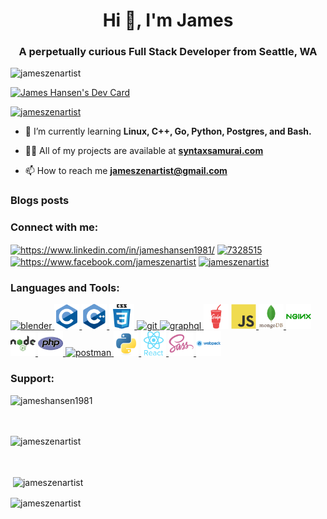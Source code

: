 <h1 align="center">Hi 👋, I'm James</h1>
<h3 align="center">A perpetually curious Full Stack Developer from Seattle, WA</h3>

<p align="left"> <img src="https://komarev.com/ghpvc/?username=jameszenartist&label=Profile%20views&color=0e75b6&style=flat" alt="jameszenartist" /> </p>

<a href="https://app.daily.dev/thestoiccoder"><img src="https://api.daily.dev/devcards/ab24f7f188594ba19baf66cf8cc8274e.png?r=ked"  width="400" alt="James Hansen's Dev Card"/></a>

<p align="left"> <a href="https://github.com/ryo-ma/github-profile-trophy"><img src="https://github-profile-trophy.vercel.app/?username=jameszenartist" alt="jameszenartist" /></a> </p>



- 🌱 I’m currently learning **Linux, C++, Go, Python, Postgres, and Bash.**

- 👨‍💻 All of my projects are available at [**syntaxsamurai.com**](https://syntaxsamurai.com/)

- 📫 How to reach me **jameszenartist@gmail.com**

### Blogs posts
<!-- BLOG-POST-LIST:START -->
<!-- BLOG-POST-LIST:END -->

<h3 align="left">Connect with me:</h3>
<p align="left">


<a href="https://linkedin.com/in/https://www.linkedin.com/in/jameshansen1981/" target="blank"><img align="center" src="https://raw.githubusercontent.com/rahuldkjain/github-profile-readme-generator/master/src/images/icons/Social/linked-in-alt.svg" alt="https://www.linkedin.com/in/jameshansen1981/" height="30" width="40" /></a>
<a href="https://stackoverflow.com/users/7328515" target="blank"><img align="center" src="https://raw.githubusercontent.com/rahuldkjain/github-profile-readme-generator/master/src/images/icons/Social/stack-overflow.svg" alt="7328515" height="30" width="40" /></a>
<a href="https://fb.com/https://www.facebook.com/jameszenartist" target="blank"><img align="center" src="https://raw.githubusercontent.com/rahuldkjain/github-profile-readme-generator/master/src/images/icons/Social/facebook.svg" alt="https://www.facebook.com/jameszenartist" height="30" width="40" /></a>
<a href="https://instagram.com/jameszenartist" target="blank"><img align="center" src="https://raw.githubusercontent.com/rahuldkjain/github-profile-readme-generator/master/src/images/icons/Social/instagram.svg" alt="jameszenartist" height="30" width="40" /></a>

</p>

<h3 align="left">Languages and Tools:</h3>
<p align="left">  <a href="https://www.blender.org/" target="_blank"> <img src="https://download.blender.org/branding/community/blender_community_badge_white.svg" alt="blender" width="40" height="40"/> </a> <a href="https://www.cprogramming.com/" target="_blank"> <img src="https://raw.githubusercontent.com/devicons/devicon/master/icons/c/c-original.svg" alt="c" width="40" height="40"/> </a> <a href="https://www.w3schools.com/cpp/" target="_blank"> <img src="https://raw.githubusercontent.com/devicons/devicon/master/icons/cplusplus/cplusplus-original.svg" alt="cplusplus" width="40" height="40"/> </a> <a href="https://www.w3schools.com/css/" target="_blank"> <img src="https://raw.githubusercontent.com/devicons/devicon/master/icons/css3/css3-original-wordmark.svg" alt="css3" width="40" height="40"/> </a>   <a href="https://git-scm.com/" target="_blank"> <img src="https://www.vectorlogo.zone/logos/git-scm/git-scm-icon.svg" alt="git" width="40" height="40"/> </a> <a href="https://graphql.org" target="_blank"> <img src="https://www.vectorlogo.zone/logos/graphql/graphql-icon.svg" alt="graphql" width="40" height="40"/> </a> <a href="https://gulpjs.com" target="_blank"> <img src="https://raw.githubusercontent.com/devicons/devicon/master/icons/gulp/gulp-plain.svg" alt="gulp" width="40" height="40"/></a>  <a href="https://developer.mozilla.org/en-US/docs/Web/JavaScript" target="_blank"> <img src="https://raw.githubusercontent.com/devicons/devicon/master/icons/javascript/javascript-original.svg" alt="javascript" width="40" height="40"/> </a>  <a href="https://www.mongodb.com/" target="_blank"> <img src="https://raw.githubusercontent.com/devicons/devicon/master/icons/mongodb/mongodb-original-wordmark.svg" alt="mongodb" width="40" height="40"/> </a> <a href="https://www.nginx.com" target="_blank"> <img src="https://raw.githubusercontent.com/devicons/devicon/master/icons/nginx/nginx-original.svg" alt="nginx" width="40" height="40"/> </a> <a href="https://nodejs.org" target="_blank"> <img src="https://raw.githubusercontent.com/devicons/devicon/master/icons/nodejs/nodejs-original-wordmark.svg" alt="nodejs" width="40" height="40"/> </a> <a href="https://www.php.net" target="_blank"> <img src="https://raw.githubusercontent.com/devicons/devicon/master/icons/php/php-original.svg" alt="php" width="40" height="40"/> </a> <a href="https://postman.com" target="_blank"> <img src="https://www.vectorlogo.zone/logos/getpostman/getpostman-icon.svg" alt="postman" width="40" height="40"/> </a> <a href="https://www.python.org" target="_blank"> <img src="https://raw.githubusercontent.com/devicons/devicon/master/icons/python/python-original.svg" alt="python" width="40" height="40"/> </a> <a href="https://reactjs.org/" target="_blank"> <img src="https://raw.githubusercontent.com/devicons/devicon/master/icons/react/react-original-wordmark.svg" alt="react" width="40" height="40"/> </a> <a href="https://sass-lang.com" target="_blank"> <img src="https://raw.githubusercontent.com/devicons/devicon/master/icons/sass/sass-original.svg" alt="sass" width="40" height="40"/> </a> <a href="https://webpack.js.org" target="_blank"> <img src="https://raw.githubusercontent.com/devicons/devicon/d00d0969292a6569d45b06d3f350f463a0107b0d/icons/webpack/webpack-original-wordmark.svg" alt="webpack" width="40" height="40"/> </a> </p>

<h3 align="left">Support:</h3>
<p><a href="https://www.buymeacoffee.com/jameshansen1981"> <img align="left" src="https://cdn.buymeacoffee.com/buttons/v2/default-yellow.png" height="50" width="210" alt="jameshansen1981" /></a></p><br><br><br>

<p>
<img align="left" src="https://github-readme-stats.vercel.app/api/top-langs?username=jameszenartist&show_icons=true&locale=en&layout=compact" alt="jameszenartist" /></p><br><br><br>

<p>&nbsp;<img align="center" src="https://github-readme-stats.vercel.app/api?username=jameszenartist&show_icons=true&locale=en" alt="jameszenartist" /></p>

<p><img align="center" src="https://github-readme-streak-stats.herokuapp.com/?user=jameszenartist&" alt="jameszenartist" /></p>
